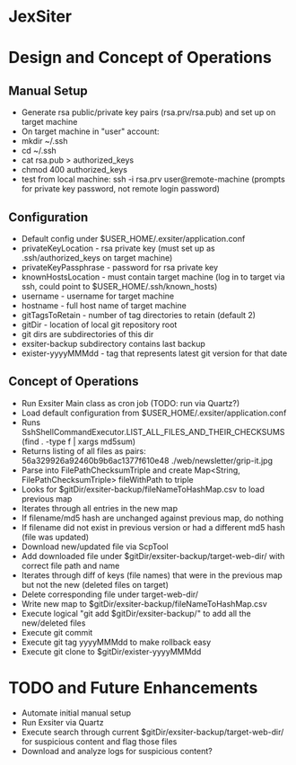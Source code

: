 JexSiter
========

# Design and Concept of Operations

## Manual Setup
* Generate rsa public/private key pairs (rsa.prv/rsa.pub) and set up on target machine
 * On target machine in "user" account:
  * mkdir ~/.ssh
  * cd ~/.ssh
  * cat rsa.pub > authorized_keys
  * chmod 400 authorized_keys
 * test from local machine: ssh -i rsa.prv user@remote-machine (prompts for private key password, not remote login password)


## Configuration
* Default config under $USER_HOME/.exsiter/application.conf
 * privateKeyLocation - rsa private key (must set up as .ssh/authorized_keys on target machine)
 * privateKeyPassphrase - password for rsa private key
 * knownHostsLocation - must contain target machine (log in to target via ssh, could point to $USER_HOME/.ssh/known_hosts)
 * username - username for target machine
 * hostname - full host name of target machine
 * gitTagsToRetain - number of tag directories to retain (default 2)
 * gitDir - location of local git repository root 
  * git dirs are subdirectories of this dir
  * exsiter-backup subdirectory contains last backup
  * exister-yyyyMMMdd - tag that represents latest git version for that date

## Concept of Operations

* Run Exsiter Main class as cron job (TODO: run via Quartz?)
* Load default configuration from $USER_HOME/.exsiter/application.conf
* Runs SshShellCommandExecutor.LIST_ALL_FILES_AND_THEIR_CHECKSUMS (find . -type f | xargs md5sum)
 * Returns listing of all files as pairs: 56a329926a92460b9b6ac1377f610e48 ./web/newsletter/grip-it.jpg
 * Parse into FilePathChecksumTriple and create Map<String, FilePathChecksumTriple> fileWithPath to triple
* Looks for $gitDir/exsiter-backup/fileNameToHashMap.csv to load previous map
* Iterates through all entries in the new map
 * If filename/md5 hash are unchanged against previous map, do nothing
 * If filename did not exist in previous version or had a different md5 hash (file was updated)
  * Download new/updated file via ScpTool
  * Add downloaded file under $gitDir/exsiter-backup/target-web-dir/ with correct file path and name
* Iterates through diff of keys (file names) that were in the previous map but not the new (deleted files on target)
 * Delete corresponding file under target-web-dir/
* Write new map to $gitDir/exsiter-backup/fileNameToHashMap.csv
* Execute logical "git add $gitDir/exsiter-backup/" to add all the new/deleted files
* Execute git commit
* Execute git tag yyyyMMMdd to make rollback easy
* Execute git clone to $gitDir/exister-yyyyMMMdd

# TODO and Future Enhancements
* Automate initial manual setup
* Run Exsiter via Quartz
* Execute search through current $gitDir/exsiter-backup/target-web-dir/ for suspicious content and flag those files
* Download and analyze logs for suspicious content?
 
 


